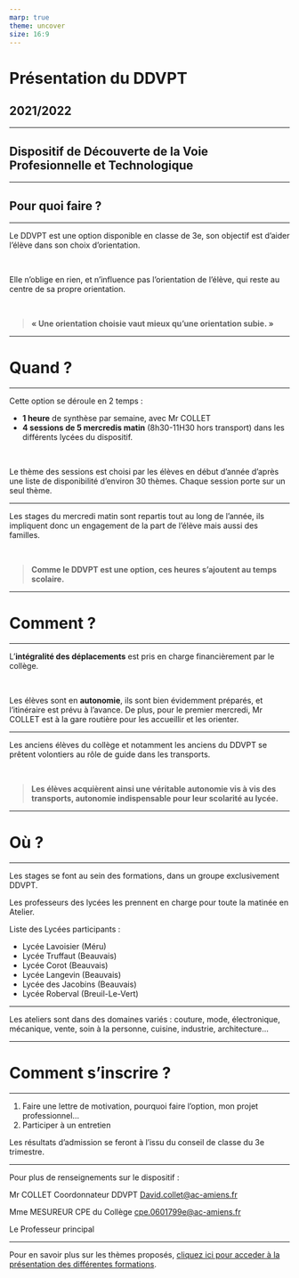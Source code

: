 ```yaml
---
marp: true
theme: uncover
size: 16:9
---
```

<!-- paginate: true -->

# Présentation du DDVPT

## 2021/2022

---

## **D**ispositif de **D**écouverte de la **V**oie **P**rofesionnelle et **T**echnologique

---

## Pour quoi faire ? 

---

Le DDVPT est une option disponible en classe de 3e, son objectif est d’aider l’élève dans son choix d’orientation.

<br>

Elle n’oblige en rien, et n’influence pas l’orientation de l’élève, qui reste au centre de sa propre orientation.

<br>

>**« Une orientation choisie vaut mieux qu’une orientation subie. »**

---

# Quand ? 

---

Cette option se déroule en 2 temps : 

-	**1 heure** de synthèse par semaine, avec Mr COLLET
-	**4 sessions de 5 mercredis matin** (8h30-11H30 hors transport) dans les différents lycées du dispositif. 

<br>

Le thème des sessions est choisi par les élèves en début d’année d’après une liste de disponibilité d’environ 30 thèmes. Chaque session porte sur un seul thème. 

---

Les stages du mercredi matin sont repartis tout au long de l’année, ils impliquent donc un engagement de la part de l’élève mais aussi des familles.

<br>

>**Comme le DDVPT est une option, ces heures s’ajoutent au temps scolaire.**

---

# Comment ? 

---

L’**intégralité des déplacements** est pris en charge financièrement par le collège.  

<br>

Les élèves sont en **autonomie**, ils sont bien évidemment préparés, et l’itinéraire est prévu à l’avance. 
De plus, pour le premier mercredi, Mr COLLET est à la gare routière pour les accueillir et les orienter. 


---

Les anciens élèves du collège et notamment les anciens du DDVPT se prêtent volontiers au rôle de guide dans les transports. 

<br>

>**Les élèves acquièrent ainsi une véritable autonomie vis à vis des transports, autonomie indispensable pour leur scolarité au lycée.**

---

# Où ?

---

Les stages se font au sein des formations, dans un groupe exclusivement DDVPT. 

Les professeurs des lycées les prennent en charge pour toute la matinée en Atelier. 

Liste des Lycées participants :  
-	Lycée Lavoisier (Méru)
-	Lycée Truffaut (Beauvais) 
-	Lycée Corot (Beauvais)
-	Lycée Langevin (Beauvais)
-	Lycée des Jacobins (Beauvais)
-	Lycée Roberval (Breuil-Le-Vert) 

---

Les ateliers sont dans des domaines variés : couture, mode, électronique, mécanique, vente, soin à la personne, cuisine, industrie, architecture...

---

# Comment s’inscrire ? 

---



1)	Faire une lettre de motivation, pourquoi faire l’option, mon projet professionnel… 
2)	Participer à un entretien

Les résultats d’admission se feront à l’issu du conseil de classe du 3e trimestre. 

---

Pour plus de renseignements sur le dispositif : 

Mr COLLET
Coordonnateur DDVPT
David.collet@ac-amiens.fr 

Mme MESUREUR
CPE du Collège
cpe.0601799e@ac-amiens.fr

Le Professeur principal

---

Pour en savoir plus sur les thèmes proposés, [cliquez ici pour acceder à la présentation des différentes formations](https://view.genial.ly/5f8eb007ed31710d0d03832e). 